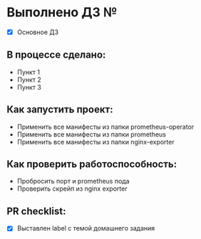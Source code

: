 # Выполнено ДЗ №

 - [x] Основное ДЗ

## В процессе сделано:
 - Пункт 1
 - Пункт 2
 - Пункт 3

## Как запустить проект:
 - Применить все манифесты из папки prometheus-operator
 - Применить все манифесты из папки prometheus
 - Применить все манифесты из папки nginx-exporter

## Как проверить работоспособность:
 - Пробросить порт и prometheus пода
 - Проверить скрейп из nginx exporter

## PR checklist:
 - [x] Выставлен label с темой домашнего задания
